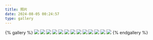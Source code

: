```yaml
---
title: 照片
date: 2024-08-05 00:24:57
type: gallery
---
```

{% gallery %}
![](./img/cmy.jpeg)
![](./img/lqy.jpg)
![](./img/lqymjl.jpg)
![](./img/mjl.jpg)
![](./img/nks.jpg)
![](./img/st1.jpeg)
![](./img/st2.jpeg)
![](./img/st3.jpg)
![](./img/st4.jpg)
![](./img/zjj.jpg)
![](./img/zjj1.jpg)
![](./img/zjj2.jpg)
![](./img/zjj3.jpg)
{% endgallery %}
